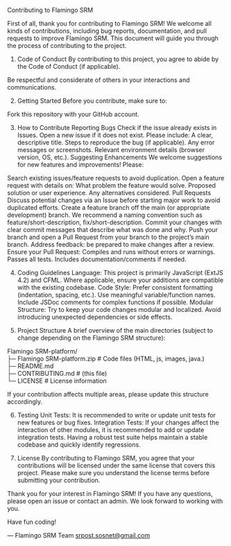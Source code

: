 Contributing to Flamingo SRM

First of all, thank you for contributing to Flamingo SRM! We welcome all kinds of contributions, including bug reports, documentation, and pull requests to improve Flamingo SRM. This document will guide you through the process of contributing to the project.

1. Code of Conduct
By contributing to this project, you agree to abide by the Code of Conduct (if applicable).

Be respectful and considerate of others in your interactions and communications.

2. Getting Started
Before you contribute, make sure to:

Fork this repository with your GitHub account.

3. How to Contribute
Reporting Bugs
Check if the issue already exists in Issues.
Open a new issue if it does not exist. Please include:
A clear, descriptive title.
Steps to reproduce the bug (if applicable).
Any error messages or screenshots.
Relevant environment details (browser version, OS, etc.).
Suggesting Enhancements
We welcome suggestions for new features and improvements! Please:

Search existing issues/feature requests to avoid duplication.
Open a feature request with details on:
What problem the feature would solve.
Proposed solution or user experience.
Any alternatives considered.
Pull Requests
Discuss potential changes via an Issue before starting major work to avoid duplicated efforts.
Create a feature branch off the main (or appropriate development) branch. We recommend a naming convention such as feature/short-description, fix/short-description.
Commit your changes with clear commit messages that describe what was done and why.
Push your branch and open a Pull Request from your branch to the project’s main branch.
Address feedback: be prepared to make changes after a review.
Ensure your Pull Request:
Compiles and runs without errors or warnings.
Passes all tests.
Includes documentation/comments if needed.

4. Coding Guidelines
Language: This project is primarily JavaScript (ExtJS 4.2) and CFML. Where applicable, ensure your additions are compatible with the existing codebase.
Code Style:
Prefer consistent formatting (indentation, spacing, etc.).
Use meaningful variable/function names.
Include JSDoc comments for complex functions if possible.
Modular Structure: Try to keep your code changes modular and localized. Avoid introducing unexpected dependencies or side effects.

5. Project Structure
A brief overview of the main directories (subject to change depending on the Flamingo SRM structure):

Flamingo SRM-platform/ <br>
├─ Flamingo SRM-platform.zip # Code files (HTML, js, images, java.) <br>
├─ README.md <br>
├─ CONTRIBUTING.md # (this file) <br>
└─ LICENSE # License information <br>

If your contribution affects multiple areas, please update this structure accordingly.

6. Testing
Unit Tests: It is recommended to write or update unit tests for new features or bug fixes.
Integration Tests: If your changes affect the interaction of other modules, it is recommended to add or update integration tests.
Having a robust test suite helps maintain a stable codebase and quickly identify regressions.

7. License
By contributing to Flamingo SRM, you agree that your contributions will be licensed under the same license that covers this project.
Please make sure you understand the license terms before submitting your contribution.

Thank you for your interest in Flamingo SRM!
If you have any questions, please open an issue or contact an admin. We look forward to working with you.

Have fun coding!

— Flamingo SRM Team 
srpost.sosnet@gmail.com
